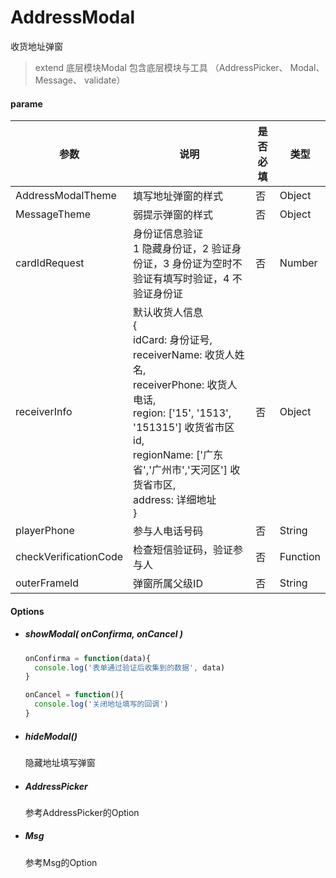 # AddressModal

收货地址弹窗

> extend 底层模块Modal
> 包含底层模块与工具 （AddressPicker、 Modal、 Message、 validate）

#### parame

| 参数                  | 说明                                                         | 是否必填 | 类型     |
| --------------------- | ------------------------------------------------------------ | -------- | -------- |
| AddressModalTheme     | 填写地址弹窗的样式                                           | 否       | Object   |
| MessageTheme          | 弱提示弹窗的样式                                             | 否       | Object   |
| cardIdRequest         | 身份证信息验证<br />1 隐藏身份证，2 验证身份证，3 身份证为空时不验证有填写时验证，4 不验证身份证 | 否       | Number   |
| receiverInfo          | 默认收货人信息<br />{<br />    idCard: 身份证号, <br />    receiverName: 收货人姓名, <br />    receiverPhone: 收货人电话, <br />    region: ['15', '1513', '151315'] 收货省市区id, <br />    regionName: ['广东省','广州市','天河区'] 收货省市区, <br />    address: 详细地址<br />} | 否       | Object   |
| playerPhone           | 参与人电话号码                                               | 否       | String   |
| checkVerificationCode | 检查短信验证码，验证参与人                                   | 否       | Function |
| outerFrameId          | 弹窗所属父级ID                                               | 否       | String   |



#### Options

- ##### showModal( onConfirma,  onCancel )   

  ```javascript
  onConfirma = function(data){
  	console.log('表单通过验证后收集到的数据', data)
  }
  ```

  ```javascript
  onCancel = function(){
  	console.log('关闭地址填写的回调')
  }
  ```

- ##### hideModal()  

  隐藏地址填写弹窗

- ##### AddressPicker

  参考AddressPicker的Option

- ##### Msg

  参考Msg的Option

